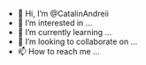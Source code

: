 - 👋 Hi, I’m @CatalinAndreii
- 👀 I’m interested in ...
- 🌱 I’m currently learning ...
- 💞️ I’m looking to collaborate on ...
- 📫 How to reach me ...

<!---
CatalinAndreii/CatalinAndreii is a ✨ special ✨ repository because its `README.md` (this file) appears on your GitHub profile.
You can click the Preview link to take a look at your changes.
--->
